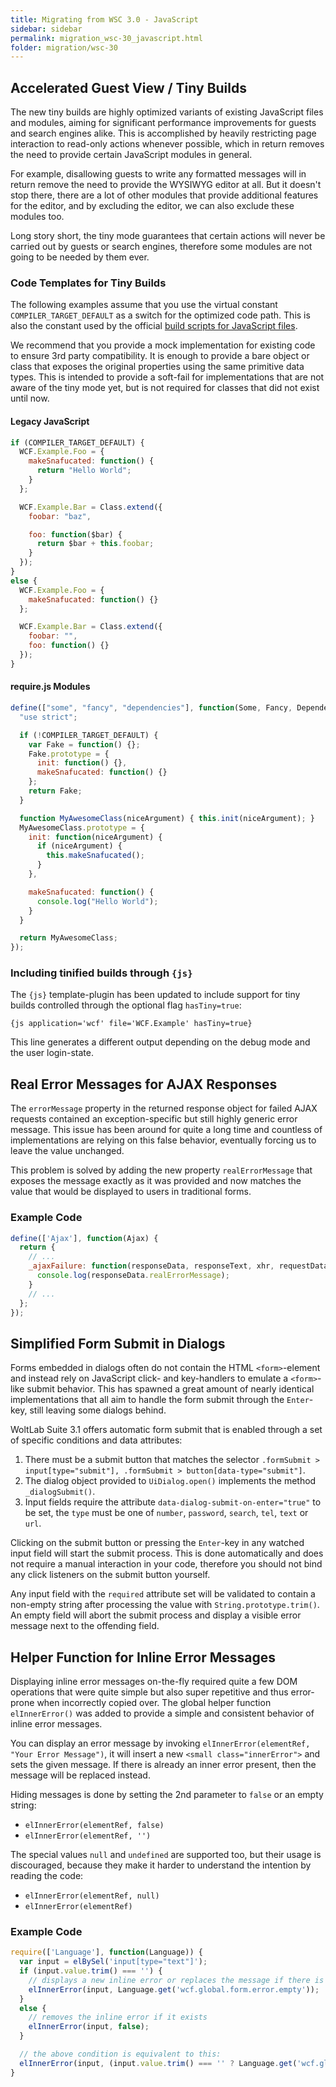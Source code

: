 ```yaml
---
title: Migrating from WSC 3.0 - JavaScript
sidebar: sidebar
permalink: migration_wsc-30_javascript.html
folder: migration/wsc-30
---
```


## Accelerated Guest View / Tiny Builds

The new tiny builds are highly optimized variants of existing JavaScript files and modules, aiming for significant performance improvements for guests and search engines alike. This is accomplished by heavily restricting page interaction to read-only actions whenever possible, which in return removes the need to provide certain JavaScript modules in general.

For example, disallowing guests to write any formatted messages will in return remove the need to provide the WYSIWYG editor at all. But it doesn't stop there, there are a lot of other modules that provide additional features for the editor, and by excluding the editor, we can also exclude these modules too.

Long story short, the tiny mode guarantees that certain actions will never be carried out by guests or search engines, therefore some modules are not going to be needed by them ever.

### Code Templates for Tiny Builds

The following examples assume that you use the virtual constant `COMPILER_TARGET_DEFAULT` as a switch for the optimized code path. This is also the constant used by the official [build scripts for JavaScript files](https://github.com/WoltLab/WCF/tree/master/extra).

We recommend that you provide a mock implementation for existing code to ensure 3rd party compatibility. It is enough to provide a bare object or class that exposes the original properties using the same primitive data types. This is intended to provide a soft-fail for implementations that are not aware of the tiny mode yet, but is not required for classes that did not exist until now.

#### Legacy JavaScript

```js
if (COMPILER_TARGET_DEFAULT) {
  WCF.Example.Foo = {
    makeSnafucated: function() {
      return "Hello World";
    }
  };

  WCF.Example.Bar = Class.extend({
    foobar: "baz",

    foo: function($bar) {
      return $bar + this.foobar;
    }
  });
}
else {
  WCF.Example.Foo = {
    makeSnafucated: function() {}
  };

  WCF.Example.Bar = Class.extend({
    foobar: "",
    foo: function() {}
  });
}
```

#### require.js Modules

```js
define(["some", "fancy", "dependencies"], function(Some, Fancy, Dependencies) {
  "use strict";

  if (!COMPILER_TARGET_DEFAULT) {
    var Fake = function() {};
    Fake.prototype = {
      init: function() {},
      makeSnafucated: function() {}
    };
    return Fake;
  }

  function MyAwesomeClass(niceArgument) { this.init(niceArgument); }
  MyAwesomeClass.prototype = {
    init: function(niceArgument) {
      if (niceArgument) {
        this.makeSnafucated();
      }
    },

    makeSnafucated: function() {
      console.log("Hello World");
    }
  }

  return MyAwesomeClass;
});
```

### Including tinified builds through `{js}`

The `{js}` template-plugin has been updated to include support for tiny builds controlled through the optional flag `hasTiny=true`:

```
{js application='wcf' file='WCF.Example' hasTiny=true}
```

This line generates a different output depending on the debug mode and the user login-state.

## Real Error Messages for AJAX Responses

The `errorMessage` property in the returned response object for failed AJAX requests contained an exception-specific but still highly generic error message. This issue has been around for quite a long time and countless of implementations are relying on this false behavior, eventually forcing us to leave the value unchanged.

This problem is solved by adding the new property `realErrorMessage` that exposes the message exactly as it was provided and now matches the value that would be displayed to users in traditional forms.

### Example Code

```js
define(['Ajax'], function(Ajax) {
  return {
    // ...
    _ajaxFailure: function(responseData, responseText, xhr, requestData) {
      console.log(responseData.realErrorMessage);
    }
    // ...
  };
});
```

## Simplified Form Submit in Dialogs

Forms embedded in dialogs often do not contain the HTML `<form>`-element and instead rely on JavaScript click- and key-handlers to emulate a `<form>`-like submit behavior. This has spawned a great amount of nearly identical implementations that all aim to handle the form submit through the `Enter`-key, still leaving some dialogs behind.

WoltLab Suite 3.1 offers automatic form submit that is enabled through a set of specific conditions and data attributes:

 1. There must be a submit button that matches the selector `.formSubmit > input[type="submit"], .formSubmit > button[data-type="submit"]`.
 2. The dialog object provided to `UiDialog.open()` implements the method `_dialogSubmit()`.
 3. Input fields require the attribute `data-dialog-submit-on-enter="true"` to be set, the `type` must be one of `number`, `password`, `search`, `tel`, `text` or `url`.

Clicking on the submit button or pressing the `Enter`-key in any watched input field will start the submit process. This is done automatically and does not require a manual interaction in your code, therefore you should not bind any click listeners on the submit button yourself.

Any input field with the `required` attribute set will be validated to contain a non-empty string after processing the value with `String.prototype.trim()`. An empty field will abort the submit process and display a visible error message next to the offending field.

## Helper Function for Inline Error Messages

Displaying inline error messages on-the-fly required quite a few DOM operations that were quite simple but also super repetitive and thus error-prone when incorrectly copied over. The global helper function `elInnerError()` was added to provide a simple and consistent behavior of inline error messages.

You can display an error message by invoking `elInnerError(elementRef, "Your Error Message")`, it will insert a new `<small class="innerError">` and sets the given message. If there is already an inner error present, then the message will be replaced instead.

Hiding messages is done by setting the 2nd parameter to `false` or an empty string:

 * `elInnerError(elementRef, false)`
 * `elInnerError(elementRef, '')`

The special values `null` and `undefined` are supported too, but their usage is discouraged, because they make it harder to understand the intention by reading the code:

 * `elInnerError(elementRef, null)`
 * `elInnerError(elementRef)`

### Example Code

```js
require(['Language'], function(Language)) {
  var input = elBySel('input[type="text"]');
  if (input.value.trim() === '') {
    // displays a new inline error or replaces the message if there is one already
    elInnerError(input, Language.get('wcf.global.form.error.empty'));
  }
  else {
    // removes the inline error if it exists
    elInnerError(input, false);
  }

  // the above condition is equivalent to this:
  elInnerError(input, (input.value.trim() === '' ? Language.get('wcf.global.form.error.empty') : false));
}
```
